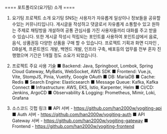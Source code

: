 ==== 포트폴리오(요기팅) 소개 ====
1. 요기팅 프로젝트 소개
요기팅 SNS는 사용자가 자유롭게 일상이나 정보들을 공유할수있는 커뮤니티입니다. 
게시글을 작성하고 댓글로서 자유롭게 소통할수 있고 원하는 주제로 채팅방을 개설하여 공통 관심사를 가진 사용자들끼리 대화를 주고 받을 수 있습니다. 또한 게시글 작성시 적립되는 포인트를 사용하여 포인트샵에서 음료, 음식, 상품권등 다양한 상품을 구매 할 수 있습니다.
프로젝트 기획과 화면 디자인 , DB설계, 프론트엔드 개발, 백엔드 개발, 인프라 구축, 배포등의 업무를 전부 혼자 진행했으며 기간은 1개월 정도 소요가 되었습니다.

2. 프로젝트 주요 사용 기술
■ Backend: Java, Springboot, Lombok, Spring Cloud Gateway, MyBatis, WebSocket, AWS SDK
■ Frontend: Vue.js, Vite, StompJS, Pinia, Vuetify, Google OAuth
■ DB: MariaDB
■ Cache: Redis
■ Search Engine: Elasticsearch
■ Message Queue: Kafka, Kafka Connect
■ Infrastructure: AWS, EKS, Istio, Karpenter, Helm
■ CI/CD: Jenkins, ArgoCD
■ Observability &amp; Logging: Prometheus, Mimir, Loki, Grafana

3. 소스코드 깃헙 링크
■ API 서버 - https://github.com/han2000w/yogiting-api
■ Auth 서버 - https://github.com/han2000w/yogiting-auth
■ API Gateway 서버 - https://github.com/han2000w/yogiting-gateway
■ Frontend - https://github.com/han2000w/yogiting-frontend
